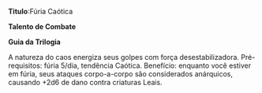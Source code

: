 **Titulo**:Fúria Caótica

**Talento de Combate**

**Guia da Trilogia**

 A natureza do caos energiza seus golpes com força desestabilizadora. Pré-requisitos: fúria 5/dia, tendência Caótica. Benefício: enquanto você estiver em fúria, seus ataques corpo-a-corpo são considerados anárquicos, causando +2d6 de dano contra criaturas Leais.